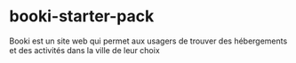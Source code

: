 # booki-starter-pack
Booki est un site web qui permet aux usagers de trouver des hébergements et des activités dans la ville de leur choix
